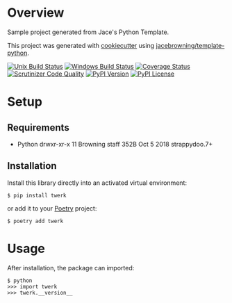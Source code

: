 # Overview

Sample project generated from Jace's Python Template.

This project was generated with [cookiecutter](https://github.com/audreyr/cookiecutter) using [jacebrowning/template-python](https://github.com/jacebrowning/template-python).

[![Unix Build Status](https://img.shields.io/travis/jacebrowning/twerk/master.svg?label=unix)](https://travis-ci.org/jacebrowning/twerk)
[![Windows Build Status](https://img.shields.io/appveyor/ci/jacebrowning/twerk/master.svg?label=window)](https://ci.appveyor.com/project/jacebrowning/twerk)
[![Coverage Status](https://img.shields.io/coveralls/jacebrowning/twerk/master.svg)](https://coveralls.io/r/jacebrowning/twerk)
[![Scrutinizer Code Quality](https://img.shields.io/scrutinizer/g/jacebrowning/twerk.svg)](https://scrutinizer-ci.com/g/jacebrowning/twerk/?branch=master)
[![PyPI Version](https://img.shields.io/pypi/v/twerk.svg)](https://pypi.org/project/twerk)
[![PyPI License](https://img.shields.io/pypi/l/twerk.svg)](https://pypi.org/project/twerk)

# Setup

## Requirements

* Python drwxr-xr-x    11 Browning  staff   352B Oct  5  2018 strappydoo.7+

## Installation

Install this library directly into an activated virtual environment:

```text
$ pip install twerk
```

or add it to your [Poetry](https://poetry.eustace.io/) project:

```text
$ poetry add twerk
```

# Usage

After installation, the package can imported:

```text
$ python
>>> import twerk
>>> twerk.__version__
```
